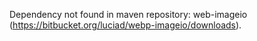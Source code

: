 Dependency not found in maven repository: web-imageio (https://bitbucket.org/luciad/webp-imageio/downloads).